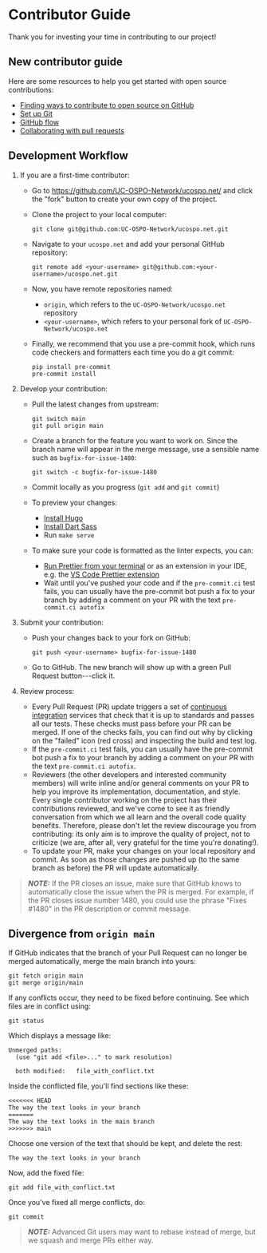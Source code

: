 # Contributor Guide

Thank you for investing your time in contributing to our project!

## New contributor guide

Here are some resources to help you get started with open source contributions:

- [Finding ways to contribute to open source on GitHub](https://docs.github.com/en/get-started/exploring-projects-on-github/finding-ways-to-contribute-to-open-source-on-github)
- [Set up Git](https://docs.github.com/en/get-started/quickstart/set-up-git)
- [GitHub flow](https://docs.github.com/en/get-started/quickstart/github-flow)
- [Collaborating with pull requests](https://docs.github.com/en/github/collaborating-with-pull-requests)

## Development Workflow

1.  If you are a first-time contributor:

    - Go to <https://github.com/UC-OSPO-Network/ucospo.net/> and click the
      "fork" button to create your own copy of the project.

    - Clone the project to your local computer:

          git clone git@github.com:UC-OSPO-Network/ucospo.net.git

    - Navigate to your `ucospo.net` and add your personal GitHub repository:

          git remote add <your-username> git@github.com:<your-username>/ucospo.net.git

    - Now, you have remote repositories named:

      - `origin`, which refers to the `UC-OSPO-Network/ucospo.net` repository
      - `<your-username>`, which refers to your personal fork of `UC-OSPO-Network/ucospo.net`

    - Finally, we recommend that you use a pre-commit hook, which runs code checkers and formatters each time you do a git commit:

          pip install pre-commit
          pre-commit install

2.  Develop your contribution:

    - Pull the latest changes from upstream:

          git switch main
          git pull origin main

    - Create a branch for the feature you want to work on. Since the branch name will appear in the merge message, use a sensible
      name such as `bugfix-for-issue-1480`:

          git switch -c bugfix-for-issue-1480

    - Commit locally as you progress (`git add` and `git commit`)
    - To preview your changes:
      - [Install Hugo](https://gohugo.io/installation/)
      - [Install Dart Sass](https://gohugo.io/functions/css/sass/#dart-sass)
      - Run `make serve`
    - To make sure your code is formatted as the linter expects, you can:
      - [Run Prettier from your terminal](https://prettier.io/docs/install) or as an extension in your IDE, e.g. the [VS Code Prettier extension](https://marketplace.visualstudio.com/items?itemName=esbenp.prettier-vscode)
      - Wait until you've pushed your code and if the `pre-commit.ci` test fails, you can usually have the pre-commit bot push a fix to your branch by adding a comment on your PR with the text `pre-commit.ci autofix`

3.  Submit your contribution:

    - Push your changes back to your fork on GitHub:

          git push <your-username> bugfix-for-issue-1480

    - Go to GitHub. The new branch will show up with a green Pull Request button---click it.

4.  Review process:

    - Every Pull Request (PR) update triggers a set of [continuous
      integration](https://en.wikipedia.org/wiki/Continuous_integration)
      services that check that it is up to standards and passes
      all our tests. These checks must pass before your PR can be
      merged. If one of the checks fails, you can find out why by
      clicking on the "failed" icon (red cross) and inspecting the
      build and test log.
    - If the `pre-commit.ci` test fails, you can usually have the
      pre-commit bot push a fix to your branch by adding a comment on your
      PR with the text `pre-commit.ci autofix`.
    - Reviewers (the other developers and interested community
      members) will write inline and/or general comments on your PR to
      help you improve its implementation, documentation, and style.
      Every single contributor working on the project has their contributions
      reviewed, and we've come to see it as friendly conversation
      from which we all learn and the overall code quality benefits.
      Therefore, please don't let the review discourage you from
      contributing: its only aim is to improve the quality of project,
      not to criticize (we are, after all, very grateful for the time
      you're donating!).
    - To update your PR, make your changes on your local repository
      and commit. As soon as those changes are pushed up (to the same
      branch as before) the PR will update automatically.

> **_NOTE:_** If the PR closes an issue, make sure that GitHub knows to
> automatically close the issue when the PR is merged. For example, if
> the PR closes issue number 1480, you could use the phrase "Fixes
> #1480" in the PR description or commit message.

## Divergence from `origin main`

If GitHub indicates that the branch of your Pull Request can no longer
be merged automatically, merge the main branch into yours:

    git fetch origin main
    git merge origin/main

If any conflicts occur, they need to be fixed before continuing. See
which files are in conflict using:

    git status

Which displays a message like:

    Unmerged paths:
      (use "git add <file>..." to mark resolution)

      both modified:   file_with_conflict.txt

Inside the conflicted file, you'll find sections like these:

    <<<<<<< HEAD
    The way the text looks in your branch
    =======
    The way the text looks in the main branch
    >>>>>>> main

Choose one version of the text that should be kept, and delete the rest:

    The way the text looks in your branch

Now, add the fixed file:

    git add file_with_conflict.txt

Once you've fixed all merge conflicts, do:

    git commit

> **_NOTE:_** Advanced Git users may want to rebase instead of merge, but we squash
> and merge PRs either way.
